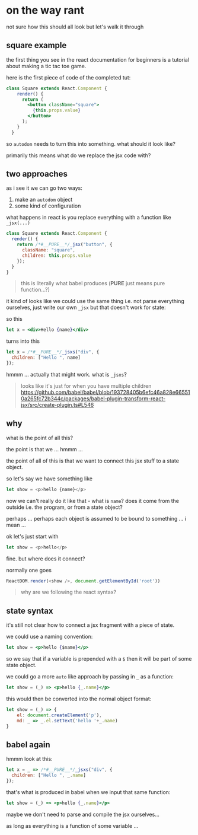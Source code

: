 
# on the way rant

not sure how this should all look but let's
walk it through

## square example

the first thing you see in the react
documentation for beginners is a tutorial
about making a tic tac toe game.

here is the first piece of code of the
completed tut:

```jsx
class Square extends React.Component {
    render() {
      return (
        <button className="square">
          {this.props.value}
        </button>
      );
    }
  }
```

so `autodom` needs to turn this into
something. what should it look like?

primarily this means what do we replace
the jsx code with?

## two approaches

as i see it we can go two ways:

1. make an `autodom` object
2. some kind of configuration

what happens in react is you replace
everything with a function like `_jsx(...)`

```js
class Square extends React.Component {
  render() {
    return /*#__PURE__*/_jsx("button", {
      className: "square",
      children: this.props.value
    });
  }
}
```

> this is literally what babel produces
> (__PURE__ just means pure function...?)

it kind of looks like we could use the
same thing i.e. not parse everything
ourselves, just write our own `_jsx`
but that doesn't work for state:

so this

```jsx
let x = <div>Hello {name}</div>
```

turns into this

```js
let x = /*#__PURE__*/_jsxs("div", {
  children: ["Hello ", name]
});
```

hmmm ... actually that might work.
what is `_jsxs`?

> looks like it's just for when you have
> multiple children
> https://github.com/babel/babel/blob/193728405b6efc46a828e665510a265fc72b344c/packages/babel-plugin-transform-react-jsx/src/create-plugin.ts#L546

## why

what is the point of all this?

the point is that we ... hmmm ...

the point of all of this
is that we want to connect this jsx stuff
to a state object.

so let's say we have something like

```js
let show = <p>hello {name}</p>
```

now we can't really do it like that - 
what is `name`? does it come from
the outside i.e. the program,
or from a state object?

perhaps ... perhaps each object
is assumed to be bound to something ...
i mean ...

ok let's just start with

```js
let show = <p>hello</p>
```

fine. but where does it connect?

normally one goes

```js
ReactDOM.render(<show />, document.getElementById('root'))
```

> why are we following the react syntax?

## state syntax

it's still not clear how to connect a jsx
fragment with a piece of state.

we could use a naming convention:

```jsx
let show = <p>hello {$name}</p>
```

so we say that if a variable is
prepended with a `$` then it
will be part of some state object.

we could go a more `auto` like approach
by passing in `_` as a function:

```jsx
let show = (_) => <p>hello {_.name}</p>
```

this would then be converted into the
normal object format:

```js
let show = (_) => {
    el: document.createElement('p'),
    md: _ => _.el.setText('hello '+_.name)
}
```

## babel again

hmmm look at this:

```js
let x = _ => /*#__PURE__*/_jsxs("div", {
  children: ["Hello ", _.name]
});
```

that's what is produced in babel when we
input that same function:

```jsx
let show = (_) => <p>hello {_.name}</p>
```

maybe we don't need to parse and compile
the jsx ourselves...

as long as everything is a function of
some variable ...